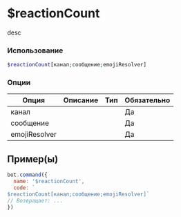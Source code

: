 # $reactionCount
desc
### Использование
```php
$reactionCount[канал;сообщение;emojiResolver]
```

### Опции

| Опция | Описание | Тип | Обязательно |
|--------|-------------|------|----------|
| канал |  |  | Да | 
| сообщение |  |  | Да | 
| emojiResolver |  |  | Да |
## Пример(ы)

```javascript
bot.command({
  name: '$reactionCount',
  code: `
$reactionCount[канал;сообщение;emojiResolver]`
// Возвращает: ...
})
```
